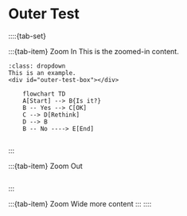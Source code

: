 # Outer Test

::::{tab-set}

:::{tab-item} Zoom In
This is the zoomed-in content.
```{prf:example}
:class: dropdown
This is an example.
<div id="outer-test-box"></div>
```
```{mermaid}
    flowchart TD
    A[Start] --> B{Is it?}
    B -- Yes --> C[OK]
    C --> D[Rethink]
    D --> B
    B -- No ----> E[End]
```
```{include} inner-test-1.md
```
:::

:::{tab-item} Zoom Out
```{include} inner-test-2.md
```
:::

:::{tab-item} Zoom Wide
more content
:::
::::
<script src=">../../_static/1-exponential-functions.js"></script>
